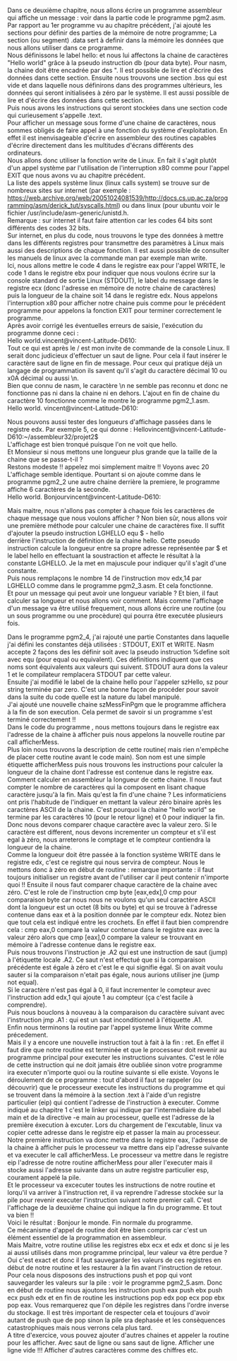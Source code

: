 Dans ce deuxième chapitre, nous allons écrire un programme assembleur qui affiche un message : voir dans la partie code le programme pgm2.asm. <br>
Par rapport au 1er programme vu au chapitre précédent, j'ai ajouté les sections pour définir des parties de la mémoire de notre programme; La section (ou segment) .data sert à definir dans la mémoire les données que nous allons utiliser dans ce programme. <br>
Nous définissons le label hello: et nous lui affectons la chaine de caractères "Hello world" grâce à la pseudo instruction db (pour data byte). Pour nasm, la chaine doit être encadrée par des ". Il est possible de lire et d'écrire des données dans cette section.
Ensuite nous trouvons une section .bss qui est vide et dans laquelle nous définirons dans des programmes ultérieurs, les données qui seront initialisées à zéro par le système. Il est aussi possible de lire et d'écrire des données dans cette section.<br>
Puis nous avons les instructions qui seront stockées dans une section code qui curieusement s'appelle .text. <br>
Pour afficher un message sous forme d'une chaine de caractères, nous sommes obligés de faire appel à une fonction du système d'exploitation. En effet il est inenvisageable d'écrire en assembleur des routines capables d'écrire directement dans les multitudes d'écrans différents des ordinateurs. <br>
Nous allons donc utiliser la fonction write de Linux. En fait il s'agit plutôt d'un appel système par l'utilisation de l'interruption x80 comme pour l'appel EXIT que nous avons vu au chapitre précédent. <br>
La liste des appels système linux (linux calls system) se trouve sur de nombreux sites sur internet (par exemple : https://web.archive.org/web/20051024081539/http://docs.cs.up.ac.za/programming/asm/derick_tut/syscalls.html) ou dans linux (pour ubuntu voir le fichier /usr/include/asm-generic/unistd.h.<br>
Remarque : sur internet il faut faire attention car les codes 64 bits sont différents des codes 32 bits. <br>
Sur internet, en plus du code, nous trouvons le type des données à mettre dans les différents registres pour transmettre des paramètres à Linux mais aussi des descriptions de chaque fonction. Il est aussi possible de consulter les manuels de linux avec la commande man par exemple man write.<br>
Ici, nous allons mettre le code 4 dans le registre eax pour l'appel WRITE, le code 1 dans le registre ebx pour indiquer que nous voulons écrire sur la console standard de sortie Linux (STDOUT), le label du message dans le registre ecx (donc l'adresse en mémoire de notre chaine de caractères) puis la longueur de la chaine soit 14 dans le registre edx. Nous appelons l'interruption x80 pour afficher notre chaine puis comme pour le précédent programme pour appelons la fonction EXIT pour terminer correctement le programme.<br>
Après avoir corrigé les éventuelles erreurs de saisie, l'exécution du programme donne ceci : <br>
Hello world.vincent@vincent-Latitude-D610: <br>
Tout ce qui est après le / est mon invite de commande de la console Linux. Il serait donc judicieux d'effectuer un saut de ligne. Pour cela il faut insérer le caractère saut de ligne en fin de message. Pour ceux qui pratique déjà un langage de programmation ils savent qu'il s'agit du caractère décimal 10 ou x0A décimal ou aussi \n.<br>
Bien que connu de nasm, le caractère \n ne semble pas reconnu et donc ne fonctionne pas ni dans la chaine ni en dehors.
L'ajout en fin de chaine du caractère 10 fonctionne comme le montre le programme pgm2_1.asm. <br>
Hello world.
vincent@vincent-Latitude-D610: <br>

Nous pouvons aussi tester des longueurs d'affichage passées dans le registre edx. Par exemple 5, ce qui donne :
Hellovincent@vincent-Latitude-D610:~/assembleur32/projet2$ <br>
L'affichage est bien tronqué puisque l'on ne voit que hello.<br>
Et Monsieur si nous mettons une longueur plus grande que la taille de la chaine que se passe-t-il ? <br>
Restons modeste !! appelez moi simplement maitre !!   Voyons avec 20
L'affichage semble identique. Pourtant si on ajoute comme dans le programme pgm2_2 une autre chaine derrière la premiere, le programme affiche 6 caractères de la seconde. <br>
Hello world.
Bonjourvincent@vincent-Latitude-D610: <br>

Mais maitre, nous n'allons pas compter à chaque fois les caractères de chaque message que nous voulons afficher ? Non bien sûr, nous allons voir une première méthode pour calculer une chaine de caractères fixe. Il suffit d'ajouter la pseudo instruction 
LGHELLO    equ $ - hello <br>
derrière l'instruction de définition de la chaine hello. Cette pseudo instruction calcule la longueur entre sa propre adresse représentée par $ et le label hello en effectuant la soustraction et affecte le résultat à la constante LGHELLO. Je la met en majuscule pour indiquer qu'il s'agit d'une constante.<br>
Puis nous remplaçons le nombre 14 de l'instruction mov edx,14 par LGHELLO comme dans le programme pgm2_3.asm.
Et cela fonctionne.<br>
Et pour un message qui peut avoir une longueur variable ? Et bien, il faut calculer sa longueur et nous allons voir comment. Mais comme l'affichage d'un message va être utilisé frequement, nous allons écrire une routine (ou un sous programme ou une procèdure) qui pourra être executée plusieurs fois.

Dans le programme pgm2_4, j'ai rajouté une partie Constantes dans laquelle j'ai défini les constantes déjà utilisées : STDOUT, EXIT et WRITE. Nasm accepte 2 façons des les définir soit avec la pseudo instruction %define soit avec equ (pour equal ou equivalent). Ces définitions indiquent que ces noms sont équivalents aux valeurs qui suivent. STDOUT aura dons la valeur 1 et le compilateur remplacera STDOUT par cette valeur.<br>
Ensuite j'ai modifié le label de la chaine hello pour l'appeler szHello, sz pour string terminée par zero. C'est une bonne façon de procéder pour savoir dans la suite du code quelle est la nature du label manipulé.<br>
J'ai ajouté une nouvelle chaine szMessFinPgm que le programme affichera à la fin de son execution. Cela permet de savoir si un programme s'est terminé correctement !!<br>
Dans le code du programme , nous mettons toujours dans le registre eax l'adresse de la chaine à afficher puis nous appelons la nouvelle routine par call afficherMess. <br>
Plus loin nous trouvons la description de cette routine( mais rien n'empêche de placer cette routine avant le code main). Son nom est une simple étiquette afficherMess puis nous trouvons les instructions pour calculer la longueur de la chaine dont l'adresse est contenue dans le registre eax. <br>
Comment calculer en assembleur la longueur de cette chaine. Il nous faut compter le nombre de caractères qui la composent en lisant chaque caractère jusqu'à la fin. Mais qu'est la fin d'une chaine ? Les informaticiens ont pris l'habitude de l'indiquer en mettant la valeur zéro binaire après les caractères ASCII de la chaine. C'est pourquoi la chaine "hello world" se termine par les caractères 10 (pour le retour ligne) et 0 pour indiquer la fin.<br>
Donc nous devons comparer chaque caractère avec la valeur zero. Si le caractère est different, nous devons incrementer un compteur et s'il est egal à zéro, nous arreterons le comptage et le compteur contiendra la longueur de la chaine. <br>
Comme la longueur doit être passée à la fonction système WRITE dans le registre edx, c'est ce registre qui nous servira de compteur. Nous le mettons donc à zéro en début de routine : remarque importante : il faut toujours initialiser un registre avant de l'utiliser car il peut contenir n'importe quoi !!
Ensuite il nous faut comparer chaque caractère de la chaine avec zéro. C'est le role de l'instruction cmp byte [eax,edx],0
cmp pour comparaison byte car nous nous ne voulons qu'un seul caractère ASCII dont la longueur est un octet (8 bits ou byte) et qui se trouve à l'adresse contenue dans eax et à la position donnée par le compteur edx. Notez bien que tout cela est indiqué entre les crochets. En effet il faut bien comprendre cela : cmp eax,0   compare la valeur contenue dans le registre eax avec la valeur zéro alors que cmp [eax],0 compare la valeur se trouvant en mémoire à l'adresse contenue dans le registre eax.<br>
Puis nous trouvons l'instruction je .A2 qui est une instruction de saut (jump) à l'étiquette locale .A2. Ce saut n'est effectué que si la comparaison précédente est égale à zéro et c'est le e qui signifie égal. Si on avait voulu sauter si la comparaison n'etait pas égale, nous aurions utiliser jne  (jump not equal).<br>
Si le caractère n'est pas égal à 0, il faut incrementer le compteur avec l'instruction add edx,1 qui ajoute 1 au compteur (ça c'est facile à comprendre). <br> 
Puis nous bouclons à nouveau à la comparaison du caractère suivant avec l'instruction jmp .A1 : qui est un saut inconditionnel à l'étiquette .A1. <br>
Enfin nous terminons la routine par l'appel systeme linux Write comme précedement. <br> 
Mais il y a encore une nouvelle instruction tout à fait à la fin : ret. En effet il faut dire que notre routine est terminée et que le processeur doit revenir au programme principal pour executer les instructions suivantes. C'est le rôle de cette instruction qui ne doit jamais être oubliée sinon votre programme ira executer n'importe quoi ou la routine suivante si elle existe.
Voyons le déroulement de ce programme : tout d'abord il faut se rappeler (ou découvrir) que le processeur execute les instructions du programme et qui se trouvent dans la mémoire à la section .text à l'aide d'un registre particulier (eip) qui contient l'adresse de l'instruction à executer. Comme indiqué au chapitre 1 c'est le linker qui indique par l'intermèdiaire du label main et de la directive -e main au processeur, quelle est l'adresse de la première éxecution à excuter. Lors du chargement de l'excutable, linux va copier cette adresse dans le registre eip et passer la main au processeur. <br>
Notre première instruction va donc mettre dans le registre eax, l'adresse de la chaine à afficher puis le processeur va mettre dans eip l'adresse suivante et va executer le call afficherMess. Le processeur va mettre dans le registre eip l'adresse de notre routine afficherMess pour aller l'executer mais il stocke aussi l'adresse suivante dans un autre registre particulier esp, courament appelé la pile.<br>
Et le processeur va excecuter toutes les instructions de notre routine et lorqu'il va arriver à l'instruction ret, il va reprendre l'adresse stockée sur la pile pour revenir executer l'instruction suivant notre premier call. C'est l'affichage de la deuxième chaine qui indique la fin du programme. Et tout va bien !!<br>
Voici le résultat :
Bonjour le monde.
Fin normale du programme. <br>
Ce mécanisme d'appel de routine doit être bien compris car c'est un élément essentiel de la programmation en assembleur.<br>
Mais Maitre, votre routine utilise les registres ebx ecx et edx et donc si je les ai aussi utilisés dans mon programme principal, leur valeur va être perdue ? <br>
Oui c'est exact et donc il faut sauvegarder les valeurs de ces registres en début de notre routine et les restaurer à la fin avant l'instruction de retour.<br>
Pour cela nous disposons des instructions push et pop qui vont sauvegarder les valeurs sur la pile : voir le programme pgm2_5.asm. Donc en début de routine nous ajoutons les instruction push eax push ebx push ecx push edx et en fin de routine les instructions pop edx pop ecx pop ebx pop eax. Vous remarquerez que l'on dépile les registres dans l'ordre inverse du stockage. Il est très important de respecter cela et toujours d'avoir autant de push que de pop sinon la pile sra dephasée et les consèquences catastrophiques mais nous verrons cela plus tard.  
A titre d'exercice, vous pouvez ajouter d'autres chaines et appeler la routine pour les afficher. Avec saut de ligne ou sans saut de ligne. Afficher une ligne vide !!! Afficher d'autres caractères comme des chiffres etc. 









